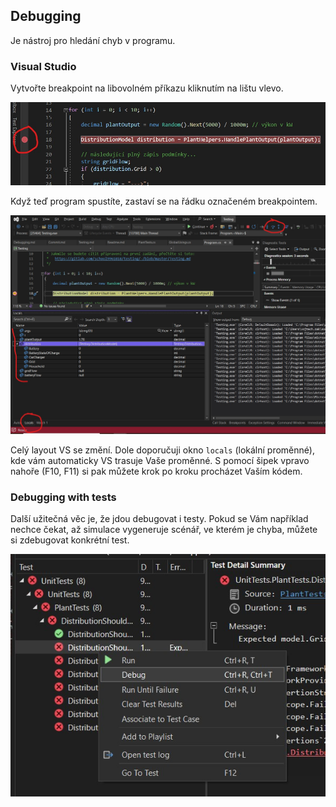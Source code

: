 ﻿## Debugging

Je nástroj pro hledání chyb v programu.

### Visual Studio

Vytvořte breakpoint na libovolném příkazu kliknutím na lištu vlevo.

![Breakpoint](Testing/Images/Breakpoint.jpg)

Když teď program spustíte, zastaví se na řádku označeném breakpointem.

![Debugging](Testing/Images/Debugging.jpg)

Celý layout VS se změní. Dole doporučuji okno `locals` (lokální proměnné), kde vám automaticky VS trasuje Vaše proměnné. S pomocí šipek vpravo nahoře (F10, F11) si pak můžete krok po kroku procházet Vaším kódem.

### Debugging with tests

Další užitečná věc je, že jdou debugovat i testy. Pokud se Vám například nechce čekat, až simulace vygeneruje scénář, ve kterém je chyba, můžete si zdebugovat konkrétní test.

![DebugTest](Testing/Images/DebugTest.jpg)